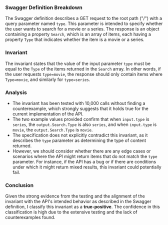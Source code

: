 ### Swagger Definition Breakdown
The Swagger definition describes a GET request to the root path ("/") with a query parameter named `type`. This parameter is intended to specify whether the user wants to search for a movie or a series. The response is an object containing a property `Search`, which is an array of items, each having a property `Type` that indicates whether the item is a movie or a series.

### Invariant
The invariant states that the value of the input parameter `type` must be equal to the `Type` of the items returned in the `Search` array. In other words, if the user requests `type=movie`, the response should only contain items where `Type=movie`, and similarly for `type=series`.

### Analysis
- The invariant has been tested with 10,000 calls without finding a counterexample, which strongly suggests that it holds true for the current implementation of the API.
- The two example values provided confirm that when `input.type` is `series`, the `output.Search.Type` is also `series`, and when `input.type` is `movie`, the `output.Search.Type` is `movie`.
- The specification does not explicitly contradict this invariant, as it describes the `type` parameter as determining the type of content returned.
- However, we should consider whether there are any edge cases or scenarios where the API might return items that do not match the `type` parameter. For instance, if the API has a bug or if there are conditions under which it might return mixed results, this invariant could potentially fail.

### Conclusion
Given the strong evidence from the testing and the alignment of the invariant with the API's intended behavior as described in the Swagger definition, I classify this invariant as a **true-positive**. The confidence in this classification is high due to the extensive testing and the lack of counterexamples found.
